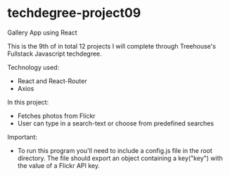 # techdegree-project09
Gallery App using React

This is the 9th of in total 12 projects I will complete through Treehouse's Fullstack Javascript techdegree. 

Technology used:
- React and React-Router
- Axios

In this project:
- Fetches photos from Flickr
- User can type in a search-text or choose from predefined searches

Important:
- To run this program you'll need to include a config.js file in the root directory. The file should export an object containing a key("key") with the value of a Flickr API key. 
